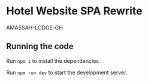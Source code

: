 
  # Hotel Website SPA Rewrite

  AMASSAH-LODGE-GH

  ## Running the code

  Run `npm i` to install the dependencies.

  Run `npm run dev` to start the development server.
  